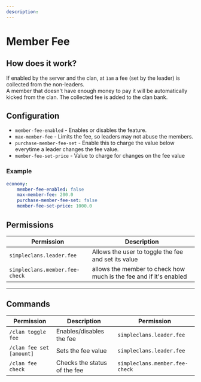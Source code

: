 ```yaml
---
description:
---
```


# Member Fee

## How does it work?

If enabled by the server and the clan, at `1am` a fee (set by the leader) is collected from the non-leaders.\
A member that doesn't have enough money to pay it will be automatically kicked from the clan. The collected fee is added to the clan bank.

## Configuration

* `member-fee-enabled` - Enables or disables the feature.
* `max-member-fee` - Limits the fee, so leaders may not abuse the members.
* `purchase-member-fee-set` - Enable this to charge the value below everytime a leader changes the fee value.
* `member-fee-set-price` - Value to charge for changes on the fee value

### Example

```yml
economy:
    member-fee-enabled: false
    max-member-fee: 200.0
    purchase-member-fee-set: false
    member-fee-set-price: 1000.0 
```

## Permissions

|Permission|Description|
|---|---|
|`simpleclans.leader.fee`|Allows the user to toggle the fee and set its value|
|`simpleclans.member.fee-check`|allows the member to check how much is the fee and if it's enabled|

***

## Commands

|Permission|Description|Permission|
|---|---|---|
|`/clan toggle fee`|Enables/disables the fee|`simpleclans.leader.fee`|
|`/clan fee set [amount]`|Sets the fee value|`simpleclans.leader.fee`|
|`/clan fee check`|Checks the status of the fee|`simpleclans.member.fee-check`|